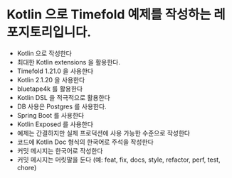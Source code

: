 # Kotlin 으로 Timefold 예제를 작성하는 레포지토리입니다.

- Kotlin 으로 작성한다
- 최대한 Kotlin extensions 을 활용한다.
- Timefold 1.21.0 을 사용한다
- Kotlin 2.1.20 을 사용한다
- bluetape4k 를 활용한다
- Kotlin DSL 을 적극적으로 활용한다
- DB 사용은 Postgres 를 사용한다.
- Spring Boot 를 사용한다
- Kotlin Exposed 를 사용한다
- 예제는 간결하지만 실제 프로덕션에 사용 가능한 수준으로 작성한다
- 코드에 Kotlin Doc 형식의 한국어로 주석을 작성한다
- 커밋 메시지는 한국어로 작성한다
- 커밋 메시지는 머릿말을 둔다 (예: feat, fix, docs, style, refactor, perf, test, chore)
